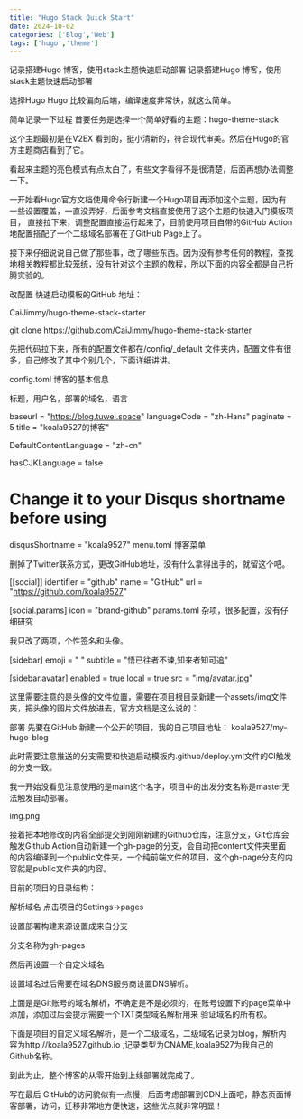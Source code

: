 ```yaml
---
title: "Hugo Stack Quick Start"
date: 2024-10-02
categories: ['Blog','Web']
tags: ['hugo','theme']
---
```

记录搭建Hugo 博客，使用stack主题快速启动部署
记录搭建Hugo 博客，使用stack主题快速启动部署


选择Hugo
Hugo 比较偏向后端，编译速度非常快，就这么简单。

简单记录一下过程
首要任务是选择一个简单好看的主题：hugo-theme-stack






这个主题最初是在V2EX 看到的，挺小清新的，符合现代审美。然后在Hugo的官方主题商店看到了它。










看起来主题的亮色模式有点太白了，有些文字看得不是很清楚，后面再想办法调整一下。

一开始看Hugo官方文档使用命令行新建一个Hugo项目再添加这个主题，因为有一些设置覆盖，一直没弄好，后面参考文档直接使用了这个主题的快速入门模板项目， 直接拉下来，调整配置直接运行起来了，目前使用项目自带的GitHub Action地配置搭配了一个二级域名部署在了GitHub Page上了。

接下来仔细说说自己做了那些事，改了哪些东西。因为没有参考任何的教程，查找地相关教程都比较笼统，没有针对这个主题的教程，所以下面的内容全都是自己折腾实验的。

改配置
快速启动模板的GitHub 地址：

CaiJimmy/hugo-theme-stack-starter

git clone https://github.com/CaiJimmy/hugo-theme-stack-starter

先把代码拉下来，所有的配置文件都在/config/_default 文件夹内，配置文件有很多，自己修改了其中个别几个，下面详细讲讲。

config.toml
博客的基本信息

标题，用户名，部署的域名，语言

baseurl = "https://blog.tuwei.space"
languageCode = "zh-Hans"
paginate = 5
title = "koala9527的博客"

DefaultContentLanguage = "zh-cn"

hasCJKLanguage = false

# Change it to your Disqus shortname before using
disqusShortname = "koala9527"
menu.toml
博客菜单

删掉了Twitter联系方式，更改GitHub地址，没有什么拿得出手的，就留这个吧。

[[social]]
identifier = "github"
name = "GitHub"
url = "https://github.com/koala9527"

[social.params]
icon = "brand-github"
params.toml
杂项，很多配置，没有仔细研究

我只改了两项，个性签名和头像。

[sidebar]
emoji = " "
subtitle = "悟已往者不谏,知来者知可追"

[sidebar.avatar]
enabled = true
local = true
src = "img/avatar.jpg"

这里需要注意的是头像的文件位置，需要在项目根目录新建一个assets/img文件夹，把头像的图片文件放进去，官方文档是这么说的：


部署
先要在GitHub 新建一个公开的项目，我的自己项目地址： koala9527/my-hugo-blog

此时需要注意推送的分支需要和快速启动模板内.github/deploy.yml文件的CI触发的分支一致。

我一开始没看见注意使用的是main这个名字，项目中的出发分支名称是master无法触发自动部署。






img.png




接着把本地修改的内容全部提交到刚刚新建的Github仓库，注意分支，Git仓库会触发Github Action自动新建一个gh-page的分支，会自动把content文件夹里面的内容编译到一个public文件夹，一个纯前端文件的项目，这个gh-page分支的内容就是public文件夹的内容。







目前的项目的目录结构：


解析域名
点击项目的Settings->pages

设置部署构建来源设置成来自分支

分支名称为gh-pages




然后再设置一个自定义域名




设置域名过后需要在域名DNS服务商设置DNS解析。

上面是是Git账号的域名解析，不确定是不是必须的，在账号设置下的page菜单中添加，添加过后会提示需要一个TXT类型域名解析用来 验证域名的所有权。




下面是项目的自定义域名解析，是一个二级域名，二级域名记录为blog，解析内容为http://koala9527.github.io ,记录类型为CNAME,koala9527为我自己的Github名称。


到此为止，整个博客的从零开始到上线部署就完成了。

写在最后
GitHub的访问貌似有一点慢，后面考虑部署到CDN上面吧，静态页面博客部署，访问，迁移非常地方便快速，这些优点就非常明显！

